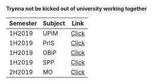 **Trynna not be kicked out of university working together**

|Semester|Subject|Link|
|--------|-------|----|
|1H2019|UPIM|[Click](https://github.com/trueddd/UniversityExams/blob/master/upim/UPIM.md)|
|1H2019|PrIS|[Click](https://github.com/trueddd/UniversityExams/blob/master/pris/PrIS.md)|
|1H2019|OBiP|[Click](https://github.com/trueddd/UniversityExams/blob/master/obip/obip.md)|
|1H2019|SPP|[Click](https://github.com/trueddd/UniversityExams/blob/master/spp/spp.md)|
|2H2019|MO|[Click](https://github.com/trueddd/UniversityExams/blob/mo/mo/mo.md)|
